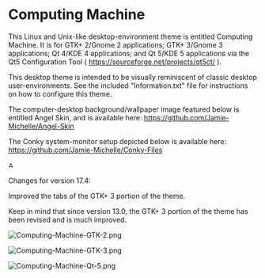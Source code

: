 # Computing Machine

This Linux and Unix-like desktop-environment theme is entitled Computing Machine. It is for GTK+ 2/Gnome 2 applications; GTK+ 3/Gnome 3 applications; Qt 4/KDE 4 applications; and Qt 5/KDE 5 applications via the Qt5 Configuration Tool ( https://sourceforge.net/projects/qt5ct/ ).

This desktop theme is intended to be visually reminiscent of classic desktop user-environments. See the included "Information.txt" file for instructions on how to configure this theme.

The computer-desktop background/wallpaper image featured below is entitled Angel Skin, and is available here: https://github.com/Jamie-Michelle/Angel-Skin

The Conky system-monitor setup depicted below is available here: https://github.com/Jamie-Michelle/Conky-Files

⁂

Changes for version 17.4:

Improved the tabs of the GTK+ 3 portion of the theme.

Keep in mind that since version 13.0, the GTK+ 3 portion of the theme has been revised and is much improved.

![Computing-Machine-GTK-2.png](https://raw.githubusercontent.com/Jamie-Michelle/Computing-Machine/master/Computing-Machine-GTK-2.png)

![Computing-Machine-GTK-3.png](https://raw.githubusercontent.com/Jamie-Michelle/Computing-Machine/master/Computing-Machine-GTK-3.png)

![Computing-Machine-Qt-5.png](https://raw.githubusercontent.com/Jamie-Michelle/Computing-Machine/master/Computing-Machine-Qt-5.png)
